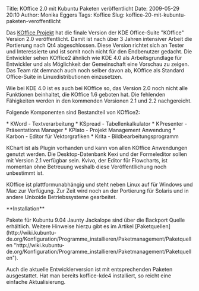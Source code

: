 Title: KOffice 2.0 mit Kubuntu Paketen veröffentlicht
Date: 2009-05-29 20:10
Author: Monika Eggers
Tags: Koffice
Slug: koffice-20-mit-kubuntu-paketen-veroffentlicht

Das [KOffice
Projekt](http://www.koffice.org/ "http://www.koffice.org") hat die finale Version der KDE Office-Suite "KOffice" Version 2.0
veröffentlicht. Damit ist nach über 3 Jahren intensiver Arbeit die
Portierung nach Qt4 abgeschlossen. Diese Version richtet sich an Tester
und Interessierte und ist somit noch nicht für den Endbenutzer gedacht.
Die Entwickler sehen KOffice2 ähnlich wie KDE 4.0 als Arbeitsgrundlage
für Entwickler und als Möglichkeit der Gemeinschaft eine Vorschau zu
zeigen. Das Team rät demnach auch noch selber davon ab, KOffice als
Standard Office-Suite in Linuxdistributionen einzusetzen.

</p>
Wie bei KDE 4.0 ist es auch bei KOffice so, das Version 2.0 noch nicht
alle Funktionen beinhaltet, die KOffice 1.6 geboten hat. Die fehlenden
Fähigkeiten werden in den kommenden Versionen 2.1 und 2.2 nachgereicht.

</p>
<!--break--><!--break-->

Folgende Komponenten sind Bestandteil von KOffice2:

</p>
       * KWord - Textverarbeitung
       * KSpread - Tabellenkalkulator
       * KPresenter - Präsentations Manager
       * KPlato - Projekt Management Anwendung
       * Karbon - Editor für Vektorgrafiken
       * Krita - Bildbearbeitungsprogramm

KChart ist als Plugin vorhanden und kann von allen KOffice Anwendungen
genutzt werden. Die Desktop-Datenbank Kexi und der Formeleditor sollen
mit Version 2.1 verfügbar sein. Kvivo, der Editor für Flowcharts, ist
momentan ohne Betreuung weshalb diese Veröffentllichung noch unbestimmt
ist.

</p>
KOffice ist plattformunabhängig und steht neben Linux auf für Windows
und Mac zur Verfügung. Zur Zeit wird noch an der Portierung für Solaris
und in andere Unixoide Betriebssysteme gearbeitet.

</p>
**Installation**

</p>
Pakete für Kubuntu 9.04 Jaunty Jackalope sind über die Backport Quelle
erhältlich. Weitere Hinweise hierzu gibt es im Artikel
[Paketquellen](http://wiki.kubuntu-de.org/Konfiguration/Programme_installieren/Paketmanagement/Paketquellen "http://wiki.kubuntu-de.org/Konfiguration/Programme_installieren/Paketmanagement/Paketquellen").

</p>
Auch die aktuelle Entwicklerversion ist mit entsprechenden Paketen
ausgestattet. Hat man bereits koffice-kde4 installiert, so reicht eine
einfache Aktualisierung.

</p>


